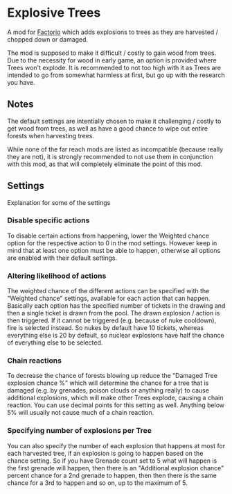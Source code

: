 # Explosive Trees
A mod for [Factorio](https://factorio.com) which adds explosions to trees as they are harvested / chopped down or damaged.

The mod is supposed to make it difficult / costly to gain wood from trees. Due to the necessity for wood in early
game, an option is provided where Trees won't explode. It is recommended to not too high with it as Trees are intended
to go from somewhat harmless at first, but go up with the research you have.

## Notes
The default settings are intentially chosen to make it challenging / costly to get wood from trees, as well as have a
good chance to wipe out entire forests when harvesting trees.

While none of the far reach mods are listed as incompatible (because really they are not), it is strongly recommended
to not use them in conjunction with this mod, as that will completely eliminate the point of this mod.

## Settings
Explanation for some of the settings

### Disable specific actions
To disable certain actions from happening, lower the Weighted chance option for the respective action to 0 in the
mod settings.
However keep in mind that at least one option must be able to happen, otherwise all options are enabled with their
default settings.

### Altering likelihood of actions
The weighted chance of the different actions can be specified with the "Weighted chance" settings, available for each
action that can happen.
Basically each option has the specified number of tickets in the drawing and then a single ticket is drawn from the
pool. The drawn explosion / action is then triggered. If it cannot be triggered (e.g. because of nuke cooldown), fire
is selected instead.
So nukes by default have 10 tickets, whereas everything else is 20 by default, so nuclear explosions have half the chance
of everything else to be selected.

### Chain reactions
To decrease the chance of forests blowing up reduce the "Damaged Tree explosion chance %" which will determine the chance
for a tree that is damaged (e.g. by grenades, poison clouds or anything really) to cause additional explosions, which
will make other Trees explode, causing a chain reaction. You can use decimal points for this setting as well. Anything
below 5% will usually not cause much of a chain reaction.

### Specifying number of explosions per Tree
You can also specify the number of each explosion that happens at most for each harvested tree, if an explosion is going
to happen based on the chance setting.
So if you have Grenade count set to 5 what will happen is the first grenade will happen, then there is an
"Additional explosion chance" percent chance for a 2nd grenade to happen, then then there is the same chance for a 3rd
to happen and so on, up to the maximum of 5.
